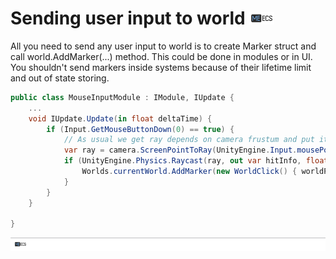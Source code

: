 # Sending user input to world [![](Logo-Tiny.png)](/../../#glossary)
All you need to send any user input to world is to create Marker struct and call world.AddMarker(...) method. This could be done in modules or in UI. You shouldn't send markers inside systems because of their lifetime limit and out of state storing.
```csharp
public class MouseInputModule : IModule, IUpdate {
    ...
    void IUpdate.Update(in float deltaTime) {
        if (Input.GetMouseButtonDown(0) == true) {
            // As usual we get ray depends on camera frustum and put it via Physics.Raycast for example
            var ray = camera.ScreenPointToRay(UnityEngine.Input.mousePosition);
            if (UnityEngine.Physics.Raycast(ray, out var hitInfo, float.MaxValue, -1) == true) {
                Worlds.currentWorld.AddMarker(new WorldClick() { worldPos = hitInfo.point });
            }
        }
    }
    
}
```

[![](Footer.png)](/../../#glossary)
